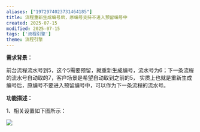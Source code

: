 ```yaml
---
aliases: ["1972974023731464185"]
title: 流程重新生成编号后，原编号支持不进入预留编号中
created: 2025-07-15
modified: 2025-07-15
tags: ['流程引擎']
theme: 流程引擎
---
```


**需求背景：**

前台流程流水号到5，这个5需要预留，就重新生成编号，流水号为6；下一条流程的流水号自动取的7，客户场景是希望自动取到之前的5， 实质上也就是重新生成编号后，原编号不要进入预留编号中，可以作为下一条流程的流水号。

**功能描述：**

1、相关设置如下图所示：

![](https://myhelpdoc.oss-cn-heyuan.aliyuncs.com/mdimages/137a2c2920fb89d2d69f31434749f4f7.jpg)

